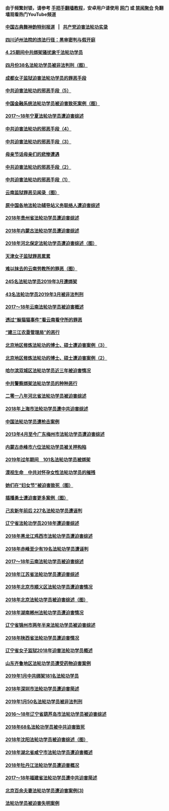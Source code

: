 #### 由于频繁封锁，请参考 [手把手翻墙教程](https://github.com/gfw-breaker/guides/wiki/)，安卓用户请使用 [网门](https://github.com/gfw-breaker/bn-android/blob/master/ogate.md?t=05280810?t=05280808?t=05280801) 或 [禁闻聚合](https://github.com/gfw-breaker/bn-android) 免翻墙观看热门YouTube频道 

#### [中国古典舞神韵特别报道](shenyun.md?t=05280810?t=05280808?t=05280801) &nbsp;&nbsp;|&nbsp;&nbsp; [共产党迫害法轮功实录](https://github.com/gfw-breaker/mh-news/)  

#### [四川泸州法院的违法行径：黑审密判与假开庭](../pages/328/387912.md?t=05280810?t=05280808?t=05280801) 

#### [4.25期间中共绑架骚扰逾千法轮功学员](../pages/328/387461.md?t=05280810?t=05280808?t=05280801) 

#### [四月份38名法轮功学员被非法判刑（图）](../pages/328/387019.md?t=05280810?t=05280808?t=05280801) 

#### [成都女子监狱迫害法轮功学员的罪恶手段](../pages/328/387052.md?t=05280810?t=05280808?t=05280801) 

#### [中共迫害法轮功的邪恶手段（5）](../pages/328/385889.md?t=05280810?t=05280808?t=05280801) 

#### [中国金融系统法轮功学员被迫害致死案例（图）](../pages/328/387062.md?t=05280810?t=05280808?t=05280801) 

#### [2017～18年宁夏法轮功学员遭迫害综述](../pages/328/386841.md?t=05280810?t=05280808?t=05280801) 

#### [中共迫害法轮功的邪恶手段（4）](../pages/328/385890.md?t=05280810?t=05280808?t=05280801) 

#### [中共迫害法轮功的邪恶手段（3）](../pages/328/385887.md?t=05280810?t=05280808?t=05280801) 

#### [母亲节话母亲们的悲惨遭遇](../pages/328/386412.md?t=05280810?t=05280808?t=05280801) 

#### [中共迫害法轮功的邪恶手段（2）](../pages/328/385888.md?t=05280810?t=05280808?t=05280801) 

#### [中共迫害法轮功的邪恶手段（1）](../pages/328/385886.md?t=05280810?t=05280808?t=05280801) 

#### [云南监狱罪恶见闻录（图）](../pages/328/385724.md?t=05280810?t=05280808?t=05280801) 

#### [原中国各地法轮功辅导站义务联络人遭迫害综述](../pages/328/385649.md?t=05280810?t=05280808?t=05280801) 

#### [2018年贵州省法轮功学员遭迫害综述](../pages/328/385681.md?t=05280810?t=05280808?t=05280801) 

#### [2018年内蒙古法轮功学员遭迫害综述](../pages/328/385263.md?t=05280810?t=05280808?t=05280801) 

#### [2018年河北保定法轮功学员遭迫害综述（图）](../pages/328/385300.md?t=05280810?t=05280808?t=05280801) 

#### [天津女子监狱罪恶累累](../pages/328/385253.md?t=05280810?t=05280808?t=05280801) 

#### [难以抹去的云南劳教所的罪恶（图）](../pages/328/385221.md?t=05280810?t=05280808?t=05280801) 

#### [245名法轮功学员2019年3月遭绑架](../pages/328/385187.md?t=05280810?t=05280808?t=05280801) 

#### [43名法轮功学员2019年3月被非法判刑](../pages/328/385182.md?t=05280810?t=05280808?t=05280801) 

#### [2017～18年云南法轮功学员被迫害概述](../pages/328/385004.md?t=05280810?t=05280808?t=05280801) 

#### [透过“躲猫猫事件”看云南看守所的罪恶](../pages/328/385067.md?t=05280810?t=05280808?t=05280801) 

#### [“建三江农垦管理局”的恶行](../pages/328/385027.md?t=05280810?t=05280808?t=05280801) 

#### [北京地区修炼法轮功的博士、硕士遭迫害案例（3）](../pages/328/384785.md?t=05280810?t=05280808?t=05280801) 

#### [北京地区修炼法轮功的博士、硕士遭迫害案例（2）](../pages/328/384784.md?t=05280810?t=05280808?t=05280801) 

#### [哈尔滨双城区法轮功学员近三年被迫害情况](../pages/328/384535.md?t=05280810?t=05280808?t=05280801) 

#### [中共警察绑架法轮功学员的种种恶行](../pages/328/384325.md?t=05280810?t=05280808?t=05280801) 

#### [二零一八年河北省法轮功学员被迫害综述](../pages/328/384198.md?t=05280810?t=05280808?t=05280801) 

#### [2018年上海市法轮功学员遭中共迫害综述](../pages/328/384199.md?t=05280810?t=05280808?t=05280801) 

#### [中国法轮功学员遭枪击案例](../pages/328/384033.md?t=05280810?t=05280808?t=05280801) 

#### [2013年4月至今广东梅州市法轮功学员遭迫害综述](../pages/328/383749.md?t=05280810?t=05280808?t=05280801) 

#### [内蒙古赤峰市六位法轮功学员被关押构陷](../pages/328/383688.md?t=05280810?t=05280808?t=05280801) 

#### [2019年过年期间　101名法轮功学员被绑架](../pages/328/383656.md?t=05280810?t=05280808?t=05280801) 

#### [漠视生命　中共对怀孕女性法轮功学员的摧残](../pages/328/383669.md?t=05280810?t=05280808?t=05280801) 

#### [她们在“妇女节”被迫害致死（图）](../pages/328/383651.md?t=05280810?t=05280808?t=05280801) 

#### [插播勇士遭迫害更多案例（图）](../pages/328/383599.md?t=05280810?t=05280808?t=05280801) 

#### [己亥新年前后 227名法轮功学员遭诬判](../pages/328/383600.md?t=05280810?t=05280808?t=05280801) 

#### [辽宁省法轮功学员2018年遭迫害综述](../pages/328/383493.md?t=05280810?t=05280808?t=05280801) 

#### [2018年黑龙江鸡西市法轮功学员遭迫害综述](../pages/328/383408.md?t=05280810?t=05280808?t=05280801) 

#### [2018年赤峰至少有19名法轮功学员遭诬判](../pages/328/383424.md?t=05280810?t=05280808?t=05280801) 

#### [2017～18年云南法轮功学员被迫害综述](../pages/328/383363.md?t=05280810?t=05280808?t=05280801) 

#### [2018年江苏省法轮功学员遭迫害综述](../pages/328/383165.md?t=05280810?t=05280808?t=05280801) 

#### [2018年北京市顺义区法轮功学员遭迫害情况](../pages/328/383093.md?t=05280810?t=05280808?t=05280801) 

#### [2018年北京法轮功学员被迫害综述（图）](../pages/328/382987.md?t=05280810?t=05280808?t=05280801) 

#### [2018年湖南郴州法轮功学员遭迫害情况](../pages/328/382862.md?t=05280810?t=05280808?t=05280801) 

#### [辽宁省锦州市两年半来法轮功学员被迫害综述](../pages/328/382725.md?t=05280810?t=05280808?t=05280801) 

#### [2018年陕西省法轮功学员遭迫害情况](../pages/328/382787.md?t=05280810?t=05280808?t=05280801) 

#### [辽宁省女子监狱2018年迫害法轮功学员概述](../pages/328/382736.md?t=05280810?t=05280808?t=05280801) 

#### [山东齐鲁地区法轮功学员遭受药物迫害案例](../pages/328/382743.md?t=05280810?t=05280808?t=05280801) 

#### [2019年1月中共绑架181名法轮功学员](../pages/328/382629.md?t=05280810?t=05280808?t=05280801) 

#### [2018年深圳市法轮功学员遭迫害简述](../pages/328/382526.md?t=05280810?t=05280808?t=05280801) 

#### [2019年1月50名法轮功学员被非法判刑](../pages/328/382544.md?t=05280810?t=05280808?t=05280801) 

#### [2016～18年辽宁省葫芦岛市法轮功学员被迫害综述](../pages/328/382595.md?t=05280810?t=05280808?t=05280801) 

#### [2018年68名法轮功学员被中共迫害致死](../pages/328/382525.md?t=05280810?t=05280808?t=05280801) 

#### [2018年沈阳法轮功学员被迫害综述（图）](../pages/328/382455.md?t=05280810?t=05280808?t=05280801) 

#### [2018年湖北省咸宁市法轮功学员遭迫害概述](../pages/328/381087.md?t=05280810?t=05280808?t=05280801) 

#### [2018年牡丹江法轮功学员遭迫害概况](../pages/328/380990.md?t=05280810?t=05280808?t=05280801) 

#### [2017～18年福建省法轮功学员遭中共迫害简述](../pages/328/380823.md?t=05280810?t=05280808?t=05280801) 

#### [北京百余夫妻法轮功学员遭迫害案例(3)](../pages/328/380721.md?t=05280810?t=05280808?t=05280801) 

#### [法轮功学员被迫害失明案例](../pages/328/380821.md?t=05280810?t=05280808?t=05280801) 

